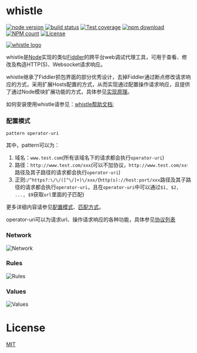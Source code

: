 # whistle
[![node version](https://img.shields.io/badge/node.js-%3E=_0.10-green.svg?style=flat)](http://nodejs.org/download/)
[![build status](https://img.shields.io/travis/avwo/whistle.svg?branch=travis&style=flat)](https://travis-ci.org/avwo/whistle)
[![Test coverage](https://codecov.io/gh/avwo/whistle/branch/travis/graph/badge.svg)](https://codecov.io/gh/avwo/whistle)
[![npm download](https://img.shields.io/npm/dm/whistle.svg?style=flat)](https://npmjs.org/package/whistle)
[![NPM count](https://img.shields.io/npm/dt/whistle.svg?style=flat)](https://www.npmjs.com/package/whistle)
[![License](https://img.shields.io/npm/l/whistle.svg?style=flat)](https://www.npmjs.com/package/whistle)

[![whistle logo](https://github.com/avwo/whistle/blob/avenwu/biz/webui/htdocs/img/whistle.png)](https://whistle.gitbooks.io/help/content/)

whistle是[Node](https://nodejs.org/)实现的类似[Fiddler](http://www.telerik.com/fiddler/)的跨平台web调试代理工具，可用于查看、修改及构造HTTP(S)、Websocket请求响应。

whistle继承了Fiddler抓包界面的部分优秀设计，去掉Fiddler通过断点修改请求响应的方式，采用扩展Hosts配置的方式，从而实现通过配置操作请求响应，且提供了通过Node模块扩展功能的方式，具体参见[实现原理](https://whistle.gitbooks.io/help/content/)。

如何安装使用whistle请参见：[whistle帮助文档](https://whistle.gitbooks.io/help/content/install.html);

### 配置模式

  	pattern operator-uri
  
其中，pattern可以为：

1. 域名：`www.test.com`(所有该域名下的请求都会执行`operator-uri`)
2. 路径：`http://www.test.com/xxx`(可以不加协议，`http://www.test.com/xx`·路径及其子路径的请求都会执行`operator-uri`)
3. 正则:`/^https?:\/\/([^\/]+)\/xxx/`(`http(s)://host:port/xxx`路径及其子路径的请求都会执行`operator-uri`，且在`operator-uri`中可以通过`$1, $2, ..., $9`获取`url`里面的子匹配)

更多详细内容请参见[配置模式](https://whistle.gitbooks.io/help/content/mode.html)、[匹配方式](https://whistle.gitbooks.io/help/content/pattern.html)。

operator-uri可以为请求url、操作请求响应的各种功能，具体参见[协议列表](https://whistle.gitbooks.io/help/content/rules/)

### Network

![Network](https://raw.githubusercontent.com/avwo/whistleui/master/img/network.gif)

### Rules
![Rules](https://raw.githubusercontent.com/avwo/whistleui/master/img/rules.gif)

### Values
![Values](https://raw.githubusercontent.com/avwo/whistleui/master/img/values.gif)

# License
[MIT](https://github.com/avwo/whistle/blob/master/LICENSE)
